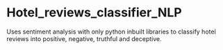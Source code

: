 # Hotel_reviews_classifier_NLP
Uses sentiment analysis with only python inbuilt libraries to classify hotel reviews into positive, negative, truthful and deceptive.
